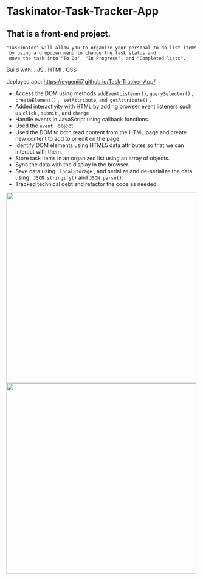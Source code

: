 # Taskinator-Task-Tracker-App

## That is a front-end project.

``` 
"Taskinator" will allow you to organize your personal to-do list items
 by using a dropdown menu to change the task status and 
 move the task into "To Do", "In Progress", and "Completed lists".
``` 
Build with: 
. JS
. HTMl
. CSS

deployed app:
https://evgeniii7.github.io/Task-Tracker-App/

* Access the DOM using methods ```addEventListener()```, ```querySelector()``` , ```createElement()``` , ``` setAttribute```, ```and getAttribute()``` .
* Added interactivity with HTML by adding browser event listeners such as ```click``` , ```submit``` , and ```change``` 
* Handle events in JavaScript using callback functions. 
* Used the ```event ``` object.
* Used the DOM to both read content from the HTML page and create new content to add to or edit on the page.
* Identify DOM elements using HTML5 data attributes so that we can interact with them.
* Store task items in an organized list using an array of objects.
* Sync the data with the display in the browser.
* Save data using ``` localStorage``` , and serialize and de-serialize the data using ``` JSON.stringify()```  and ```JSON.parse()```.
* Tracked technical debt and refactor the code as needed.

<img src="https://user-images.githubusercontent.com/88345845/168444054-4bb7b8ef-ba7a-4087-8bf7-e67250869dd0.jpg" width="500"/>

<img src="https://user-images.githubusercontent.com/88345845/168444156-c1668c0e-c9fc-4b6f-8e11-7409caede0a9.jpg" width="500"/>
